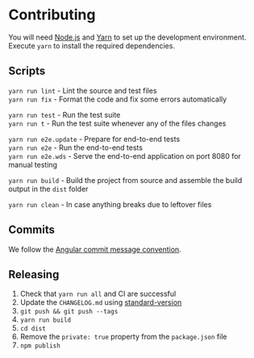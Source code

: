 # Contributing

You will need [Node.js](https://nodejs.org/) and [Yarn](https://yarnpkg.com/) to set up the development environment.
Execute `yarn` to install the required dependencies.

## Scripts

`yarn run lint` - Lint the source and test files  
`yarn run fix` - Format the code and fix some errors automatically  

`yarn run test` - Run the test suite  
`yarn run t` - Run the test suite whenever any of the files changes  

`yarn run e2e.update` - Prepare for end-to-end tests  
`yarn run e2e` - Run the end-to-end tests  
`yarn run e2e.wds` - Serve the end-to-end application on port 8080 for manual testing

`yarn run build` - Build the project from source and assemble the build output in the `dist` folder  

`yarn run clean` - In case anything breaks due to leftover files  

## Commits

We follow the [Angular commit message convention](https://github.com/angular/angular/blob/master/CONTRIBUTING.md).

## Releasing

1. Check that `yarn run all` and CI are successful
2. Update the `CHANGELOG.md` using [standard-version](https://github.com/conventional-changelog/standard-version)
3. `git push && git push --tags`
4. `yarn run build`
5. `cd dist`
6. Remove the `private: true` property from the `package.json` file
7. `npm publish`
